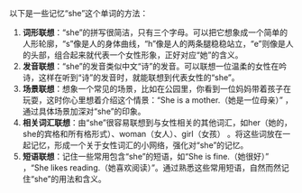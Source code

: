 以下是一些记忆“she”这个单词的方法：
1. **词形联想**：“she”的拼写很简洁，只有三个字母。可以把它想象成一个简单的人形轮廓，“s”像是人的身体曲线，“h”像是人的两条腿稳稳站立，“e”则像是人的头部，组合起来就代表一个女性形象，正好对应“她”的含义。
2. **发音联想**：“she”的发音类似中文“诗”的发音。可以联想一位温柔的女性在吟诗，这样在听到“诗”的发音时，就能联想到代表女性的“she”。
3. **场景联想**：想象一个常见的场景，比如在公园里，你看到一位妈妈带着孩子在玩耍，这时你心里想着介绍这个情景：“She is a mother.（她是一位母亲）” ，通过具体场景加深对“she”的印象。
4. **相关词汇联想**：由“she”很容易联想到与女性相关的其他词汇，如her（她的，she的宾格和所有格形式）、woman（女人）、girl（女孩） 。将这些词放在一起记忆，形成一个关于女性词汇的小网络，强化对“she”的记忆。 
5. **短语联想**：记住一些常用包含“she”的短语，如“She is fine.（她很好）” ，“She likes reading.（她喜欢阅读）”。通过熟悉这些常用短语，自然而然记住“she”的用法和含义。 